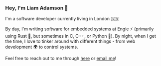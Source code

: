 ### Hey, I'm Liam Adamson 👋

I'm a software developer currently living in London 🇬🇧

By day, I'm writing software for embedded systems at Engie ⚡ (primarily using Rust 🦀, but sometimes in C, C++, or Python 🐍).
By night, when I get the time, I love to tinker around with different things - from web development 🌍 to control systems.

Feel free to reach out to me through [here](https://www.linkedin.com/in/liam-adamson-2b8b0a151/) or [email me](mailto:liamadamson1996@gmail.com)!
